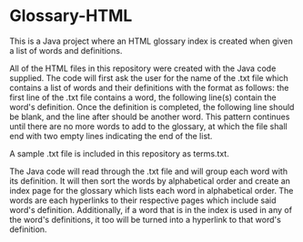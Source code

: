 # Glossary-HTML
This is a Java project where an HTML glossary index is created when given a list of words and definitions.

All of the HTML files in this repository were created with the Java code supplied. The code will first ask the user for the name of the .txt file which contains a list of words and their definitions with the format as follows: the first line of the .txt file contains a word, the following line(s) contain the word's definition. Once the definition is completed, the following line should be blank, and the line after should be another word. This pattern continues until there are no more words to add to the glossary, at which the file shall end with two empty lines indicating the end of the list.

A sample .txt file is included in this repository as terms.txt.

The Java code will read through the .txt file and will group each word with its definition. It will then sort the words by alphabetical order and create an index page for the glossary which lists each word in alphabetical order. The words are each hyperlinks to their respective pages which include said word's definition. Additionally, if a word that is in the index is used in any of the word's definitions, it too will be turned into a hyperlink to that word's definition.
